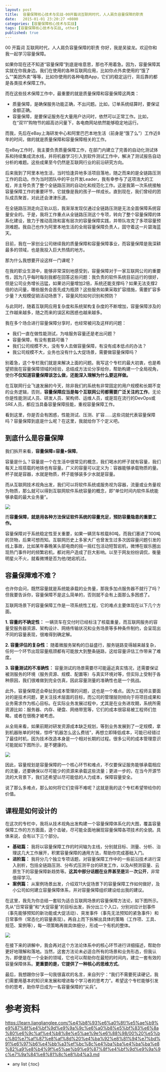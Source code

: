 ```yaml
---
layout: post
title:  容量保障核心技术与实战-00开篇词互联网时代，人人肩负容量保障的职责
date:   2015-01-01 23:20:27 +0800
categories: [容量保障核心技术与实战]
tags: [容量保障核心技术与实战, other]
published: true
---
```




00 开篇词 互联网时代，人人肩负容量保障的职责
你好，我是吴骏龙。欢迎你和我一起学习容量保障。

如果你现在还不知道“容量保障”到底是啥意思，那也不用着急。因为，容量保障其实就在你我身边。我们在使用的各种互联网应用，比如你点外卖使用的“饿了么”“美团外卖”等等，比如你使用的各种电商App，它们的稳定运行，背后靠的都是各类技术保障工作。

而在这些技术保障工作中，最重要的就是质量保障和容量保障这两类：

* 质量保障，是确保服务功能正确，不出问题。比如，订单系统结算时，要保证金额正确。
* 容量保障，是要保证服务在大量用户访问时，依然可以正常工作。比如，在“双11”购物节的超高访问量下，各电商网站依然能够稳定地运行。

而我，先后在eBay上海研发中心和阿里巴巴本地生活（前身是“饿了么”）工作近8年的时间，做的就是质量保障和容量保障相关的工作。

在eBay工作时，我主要负责质量保障工作，在部门内建立了完善的自动化测试体系和持续集成流水线，并将机器学习引入到软件测试工作中，解决了测试报告自动分析的难题。这些成果至今仍然是互联网行业的前沿研究方向。

后来我到了阿里本地生活，当时恰逢异地多活项目落地，随之而来的是全链路压测工作的启动。作为当时团队中的平台开发Leader，我有幸参与了这项浩大的工程，并主导负责了整个全链路压测的自动化和规范化工作。这是我第一次系统接触容量保障工作的重要环节，它就像是我的孩子一样成长。直到现在，我们曾经的团队成员聚首，对此还会津津乐道。

在全链路压测走向正轨以后，我渐渐发现仅通过全链路压测是无法全面保障系统容量安全的。于是，我将工作重点从全链路压测这个专项，转向了整个容量保障的体系化建设，致力于推动高效和富有层次的容量保障实践，并带队攻克了多项容量预测难题。我自己也作为阿里本地生活的全局容量保障负责人，固守着这一片碧海蓝天。

目前，我在一家创业公司继续我的质量保障和容量保障事业，而容量保障是我深耕最多的领域，也是我投入巨大热情的地方。

那为什么我想要开设这样一门课呢？

在我的职业生涯中，能够非常深刻地感受到，容量保障对于一家互联网公司的重要性，因为几乎每时每刻我都在回答这些问题：我负责的软件系统目前运行的很好，但是公司业务增长迅猛，如果访问量增加2倍，系统还能支撑吗？如果无法支撑2倍的访问量，哪些服务会首先成为瓶颈？这些服务如果采取扩容措施，需要扩容多少量？大规模促销活动场景下，容量风险如何识别和预防？

与此同时，随着互联网应用复杂度和系统架构复杂度的不断增加，容量保障涉及的工作越来越多，随之而来的误区和困惑也越来越多。

我在多个场合进行容量保障分享时，也经常被问及这样的问题：

* 我们一直在做性能测试，为啥服务容量还是老出问题？
* 容量保障，有没有套路可循？
* 我们公司规模不大，没有专人去做容量保障，有没有成本低点的办法？
* 我公司规模不大，业务也没有什么大促场景，需要做容量保障吗？

别着急，这个专栏我们就是来解决上面的问题。我写这个专栏的最大初衷，也是希望把我在容量保障领域的经验，总结成方法论分享给你，帮助构建一个全局视角，使你**不仅知道容量保障该怎么做，还能深入理解为什么要这样做。**

在互联网行业飞速发展的今天，除非我们的系统有非常固定的用户规模和长期不变的业务逻辑，否则，**容量保障应当是每个互联网公司都需要广泛关注的工作**。无论你是性能测试人员、研发人员、架构师、运维人员，或是现在流行的DevOps或SRE人员，都应当具备容量保障技能，重视容量保障工作。

看到这里，你是否会有困惑，性能测试、压测、扩容……这些词就代表容量保障吗？容量保障到底是什么呢？在这里，我就给你下个定义吧。

## 到底什么是容量保障

我们拆开来看，**容量保障=容量+保障**。

容量是什么？容量是一个在生活中很常见的概念，我们喝水的杯子就有容量，我们每天上班搭载的地铁也有容量。广义的容量可以定义为：容器能够承载物质的量。杯子就是容器，水就是物质，杯子能够装多少水就是容量。

而从互联网技术视角出发，我们可以将软件系统或服务视为容器，流量或业务量视为物质，那么就可以得到互联网软件系统容量的概念，即“单位时间内软件系统能够承载的最大业务量”。

![](https://learn.lianglianglee.com/%e4%b8%93%e6%a0%8f/%e5%ae%b9%e9%87%8f%e4%bf%9d%e9%9a%9c%e6%a0%b8%e5%bf%83%e6%8a%80%e6%9c%af%e4%b8%8e%e5%ae%9e%e6%88%98/assets/1171b3aef0b54af7d5aedd9ayyfe12de.jpeg)

而**容量保障，就是用各种方法保证软件系统的容量充足，预防容量隐患的重要工作。**

容量保障对于系统稳定性至关重要，如果一辆货车核载80吨，而我们塞进了100吨的货物，后果可想而知。互联网历史上多家大厂也曾发生过多次因容量问题引发的线上事故，比如某年春晚某头部电商的摇一摇红包活动短暂宕机，微博在娱乐圈出现热门事件时的频繁宕机，都对用户造成了巨大影响。以至于网友纷纷调侃，衡量明星火不火，就看微博是否为他/她宕机过。

## 容量保障难不难？

也许你会问，既然容量就是系统能承载的业务量，那我多加点服务器不就行了吗？但我要告诉你，容量保障不是这么简单的，否则就不会有上面那么多困惑了。

互联网场景下的容量保障工作是一项系统性工程，它的难点主要体现在以下几个方面。

**1. 容量的不确定性：** 一辆货车在交付时已经标注了核载重量，而互联网服务的容量受服务器资源、架构设计、网络传输状况和业务场景等多种条件制约，会呈现出不同的容量表现，很难得到确定解。

**2. 容量评估的复杂性：** 随着微服务架构的日益盛行，服务链路变得越来越复杂，任何一个环节出现容量瓶颈都有可能放大到整条链路，这给容量评估工作带来了难度。

**3. 容量测试的不准确性：** 容量测试的场景需要尽可能逼近真实情况，还需要保证被测服务的环境（服务资源、规模、配置等）与真实环境对等，但实际上受制于各种原因，我们很难做到完全仿真，因此容量测量的准确性也是一个挑战。

此外，容量保障还会牵扯到成本管理的问题，这也是一个难点。因为工程师主要面对的是技术问题，更关注技术层面的目标，而公司的管理层则倾向于将项目成果和业务需求作为核心目标。在实际业务发展过程中，尤其是在业务进攻期，系统所需资源比如：服务器、内存、硬盘、网络带宽等，它们的成本很容易被工程师们忽略，或者在很晚才被考虑。

从全局来看，如果前期对研发资源成本缺乏规划，等到业务发展到了一定规模，拿到机器账单的时候，惊呼“机器怎么这么费钱”，再想立即降低成本，可能已经错过了最佳时机，因为技术改造本身是一个相对长期的过程。很多公司的成本管理意识可能就如下图所示，是不健康的。

![](https://learn.lianglianglee.com/%e4%b8%93%e6%a0%8f/%e5%ae%b9%e9%87%8f%e4%bf%9d%e9%9a%9c%e6%a0%b8%e5%bf%83%e6%8a%80%e6%9c%af%e4%b8%8e%e5%ae%9e%e6%88%98/assets/b99cc9cfeaefd47b9cf08e5be3678c90.png)

因此，容量规划是容量保障的一个核心环节和难点，不仅要保证服务能够承载相应的流量，还要确保以尽可能少的资源来承载这些流量；更进一步的，在当今开源节流的大背景下，我们还希望以尽可能低的人力成本，保障容量安全。

说了那么多难点，那么如何将它们变得不难呢？这就是我的这个专栏希望带给你的价值。

## 课程是如何设计的

在这次的专栏中，我将从技术视角出发构建一个容量保障体系化的大图，覆盖容量保障工作的方方面面，逐个击破，尽可能全面地展现容量保障各项技术的全貌。具体来说，会有以下三个部分。

* **基础篇：** 我将以容量保障工作的时间轴为主线，分别就目标、测量、分析、治理这几大工作展开，积累容量保障的通用方法，帮助你完成基础入门。
* **进阶篇：** 我将分几个独立专项话题，对容量保障工作中的一些前沿技术进行深入剖析，包括全链路压测、分布式压测平台的研发工作，以及AI预测容量、云原生下的容量保障新趋势等。**这其中部分话题在业界甚至是**第一**次公开**，非常值得学习。
* **案例篇：** 从案例场景出发，介绍双11大促场景下的容量保障工作如何做好，及小公司如何建立容量保障体系，并对容量保障组织建设给出我的建议。

在这里，我先为你总结一套较为适合互联网场景的容量保障方法论，如下图所示。先从“日常容量”和“大促容量”的目标出发，拆分出三个入口，分别对应计划事件（事先能够预知的新功能或大促活动）、突发事件（事先无法预知的紧急事件）和日常事件（常态化的容量表现）。再自上而下拆解出具体的策略（工作项、工具、规范、案例等），每一项策略再做具体细分，形成一个有机的整体。

![](https://learn.lianglianglee.com/%e4%b8%93%e6%a0%8f/%e5%ae%b9%e9%87%8f%e4%bf%9d%e9%9a%9c%e6%a0%b8%e5%bf%83%e6%8a%80%e6%9c%af%e4%b8%8e%e5%ae%9e%e6%88%98/assets/5bf22a0a47071ab80def7e88f4e3f67d.png)

在接下来的讲解中，我会再对这个方法论体系中的核心环节进行详细描述，帮助你更好地理解和落地。当然，这套方法论未必适合所有的场景和业务形态，但我认为，即便是在一个全新的领域，它也可以帮助你在最短的时间内，建立一套有效的容量保障体系。**更重要的是，它提供了一种核心的思维方式**。

最后，我想跟你分享一句我很喜欢的名言，来自列宁：“我们不需要死读硬记，我们需要用基本的知识来发展和增进每个学习者的思考力”。希望这个专栏能够引发你的思考，助你早日成为一名容量保障的“尖兵”。




# 参考资料

https://learn.lianglianglee.com/%e4%b8%93%e6%a0%8f/%e5%ae%b9%e9%87%8f%e4%bf%9d%e9%9a%9c%e6%a0%b8%e5%bf%83%e6%8a%80%e6%9c%af%e4%b8%8e%e5%ae%9e%e6%88%98/00%20%e5%bc%80%e7%af%87%e8%af%8d%20%e4%ba%92%e8%81%94%e7%bd%91%e6%97%b6%e4%bb%a3%ef%bc%8c%e4%ba%ba%e4%ba%ba%e8%82%a9%e8%b4%9f%e5%ae%b9%e9%87%8f%e4%bf%9d%e9%9a%9c%e7%9a%84%e8%81%8c%e8%b4%a3.md

* any list
{:toc}
